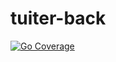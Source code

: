 # tuiter-back

[![Go Coverage](https://github.com/thargelion/tuiter-back/wiki/coverage.svg)](https://raw.githack.com/wiki/thargelion/tuiter-back/coverage.html)
